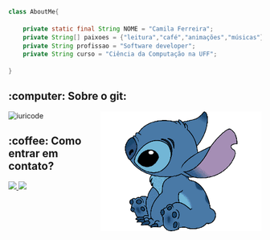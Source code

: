 ```java
class AboutMe{

    private static final String NOME = "Camila Ferreira";
    private String[] paixoes = {"leitura","café","animações","músicas"};
    private String profissao = "Software developer";
    private String curso = "Ciência da Computação na UFF";
    
}
```

<h2> :computer: Sobre o git: </h2>
<div style = "position: relative;">
  
  <img align="right" src="./perfil2.png" style="width:320px;" >
  
 ![iuricode](https://github-readme-stats.vercel.app/api?username=Camila-Ferr&theme=dracula&show_icons=true)

</div>

<h2> :coffee: Como entrar em contato? </h2>

<a href='https://www.linkedin.com/in/camila-ferreira-a10a72204/'><img src="https://img.shields.io/badge/LinkedIn-0077B5?style=for-the-badge&logo=linkedin&logoColor=white" class = "mt-3"> </a>
<img src="https://img.shields.io/badge/cf_alves@id.uff.br-D14836?style=for-the-badge&logo=gmail&logoColor=white" /> 
